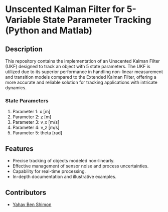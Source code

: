 # Unscented Kalman Filter for 5-Variable State Parameter Tracking (Python and Matlab)

## Description
This repository contains the implementation of an Unscented Kalman Filter (UKF) designed to track an object with 5 state parameters. 
The UKF is utilized due to its superior performance in handling non-linear measurement and transition models compared to the Extended Kalman Filter,
offering a more accurate and reliable solution for tracking applications with intricate dynamics.

### State Parameters
1. Parameter 1: x [m]
2. Parameter 2: z [m]
3. Parameter 3: v_x [m/s]
4. Parameter 4: v_z [m/s]
5. Parameter 5: theta [rad]

## Features
- Precise tracking of objects modeled non-linearly.
- Effective management of sensor noise and process uncertainties.
- Capability for real-time processing.
- In-depth documentation and illustrative examples.

## Contributors
- [Yahav Ben Shimon](https://github.com/YahavBenShimon)
